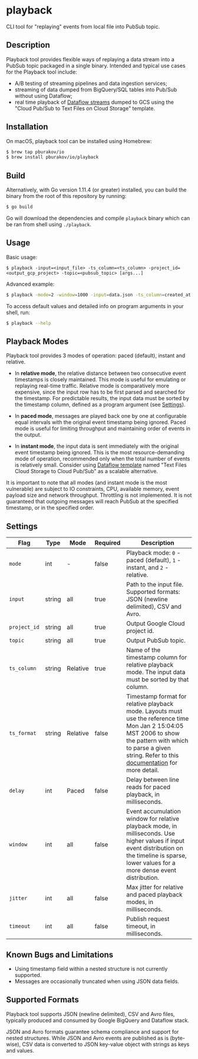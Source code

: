 # playback

CLI tool for "replaying" events from local file into PubSub topic.

## Description

Playback tool provides flexible ways of replaying a data stream into a PubSub topic packaged in a single binary. Intended and typical use cases for the Playback tool include:
 - A/B testing of streaming pipelines and data ingestion services;
 - streaming of data dumped from BigQuery/SQL tables into Pub/Sub without using Dataflow;
 - real time playback of [Dataflow streams](https://console.cloud.google.com/dataflow/createjob) dumped to GCS using the "Cloud Pub/Sub to Text Files on Cloud Storage" template.

## Installation

On macOS, playback tool can be installed using Homebrew:

```bash
$ brew tap pburakov/io
$ brew install pburakov/io/playback
```

## Build

Alternatively, with Go version 1.11.4 (or greater) installed, you can build the binary from the root of this repository by running:

```bash
$ go build
```

Go will download the dependencies and compile `playback` binary which can be ran from shell using `./playback`.

## Usage

Basic usage: 

```
$ playback -input=<input_file> -ts_column=<ts_column> -project_id=<output_gcp_project> -topic=<pubsub_topic> [args...] 
```

Advanced example:

```bash
$ playback -mode=2 -window=1000 -input=data.json -ts_column=created_at -p=my-project -t=my-topic 
``` 

To access default values and detailed info on program arguments in your shell, run:  

```bash
$ playback --help
```

## Playback Modes

Playback tool provides 3 modes of operation: paced (default), instant and relative. 

- In **relative mode**, the relative distance between two consecutive event timestamps is closely maintained. This mode is useful for emulating or replaying real-time traffic. Relative mode is comparatively more expensive, since the input row has to be first parsed and searched for the timestamp. For predictable results, the input data must be sorted by the timestamp column, defined as a program argument (see [Settings](#settings)).

- In **paced mode**, messages are played back one by one at configurable equal intervals with the original event timestamp being ignored. Paced mode is useful for limiting throughput and maintaining order of events in the output.

- In **instant mode**, the input data is sent immediately with the original event timestamp being ignored. This is the most resource-demanding mode of operation, recommended only when the total number of events is relatively small. Consider using [Dataflow template](https://console.cloud.google.com/dataflow/createjob) named "Text Files Cloud Storage to Cloud Pub/Sub" as a scalable alternative.

It is important to note that all modes (and instant mode is the most vulnerable) are subject to IO constraints, CPU, available memory, event payload size and network throughput. Throttling is not implemented. It is not guaranteed that outgoing messages will reach PubSub at the specified timestamp, or in the specified order.

## Settings

| Flag | Type | Mode | Required | Description |
|------|------|------|----------|-------------|
| `mode` | int | - | false | Playback mode: `0` - paced (default), `1` - instant, and `2` - relative. |
| `input` | string | all | true | Path to the input file. Supported formats: JSON (newline delimited), CSV and Avro.
| `project_id` | string | all | true | Output Google Cloud project id. |
| `topic` | string | all | true | Output PubSub topic. |
| `ts_column` | string | Relative | true | Name of the timestamp column for relative playback mode. The input data must be sorted by that column. |
| `ts_format` | string | Relative | false | Timestamp format for relative playback mode. Layouts must use the reference time Mon Jan 2 15:04:05 MST 2006 to show the pattern with which to parse a given string. Refer to this [documentation](https://golang.org/pkg/time/#pkg-constants) for more detail. |
| `delay` | int | Paced | false | Delay between line reads for paced playback, in milliseconds. | 
| `window` | int | all | false | Event accumulation window for relative playback mode, in milliseconds. Use higher values if input event distribution on the timeline is sparse, lower values for a more dense event distribution. |
| `jitter` | int | all | false | Max jitter for relative and paced playback modes, in milliseconds. | 
| `timeout` | int | all | false | Publish request timeout, in milliseconds. |

## Known Bugs and Limitations

- Using timestamp field within a nested structure is not currently supported.
- Messages are occasionally truncated when using JSON data fields. 

## Supported Formats

Playback tool supports JSON (newline delimited), CSV and Avro files, typically produced and consumed by Google BigQuery and Dataflow stack.

JSON and Avro formats guarantee schema compliance and support for nested structures. While JSON and Avro events are published as is (byte-wise), CSV data is converted to JSON key-value object with strings as keys and values.
